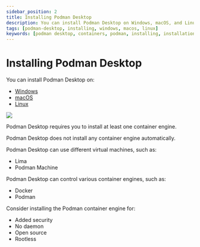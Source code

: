 ```yaml
---
sidebar_position: 2
title: Installing Podman Desktop
description: You can install Podman Desktop on Windows, macOS, and Linux.
tags: [podman-desktop, installing, windows, macos, linux]
keywords: [podman desktop, containers, podman, installing, installation, windows, macos, linux]
---
```


# Installing Podman Desktop

You can install Podman Desktop on:

- [Windows](./installation/windows-install)
- [macOS](./installation/macos-install)
- [Linux](./installation/linux-install)

[![](https://mermaid.ink/img/pako:eNqNU99vmzAQ_lcsTxEvLOJHKITHNVorNdnaZqq0iReDD2IFbGSONizK_z5DQpNsfdgLnO_77rvz-W5PM8WBxnQy2SeSECEFxmQwCbFKVSzhFUorJhaHtC0s-4TgBiro3Slr4Nr7wrRgaQmN9S5koFqLiunuVpVK93GfojTI8psx9Mz4ATs8s7Isu6A0kCnJr2XyyOX-BQdBo7ii8NBz8_wjmS9Kc9BnpuM4F7RcSfzKKlF2Pbgypwa0ZmgdGYf-Zz6HySSRKCoohYTewhLIGhCFLEhbk061moB8FVrJCiSSN4Eb8qh4xSRZQLNFVSfyG-Cb0lsTc1SPyaNWuy6RL0Jjy0pSsWxjEjTkHR8UxtMzcHLPkHyvQa43IkeyVBkrR3hpepvIW3MHZkT6eope7GOthcq2oBP50KagJeCZ9yAkH-2VmZWtYfxnBf_CayZ5qnYj4Wffpz4lMa-TC9OHZyhEg1qc8x8rI_dt-rfsU8u60Xcn8IJxp1RhXuR895Nsd5VYn5zUphXoiglulmIY34QOY53Q2JhmarYJNY9ueKxFte5kRmPULdi0rTlDWAhWaFbROGdlY7zABSq9Om7ZsGw2rZmk8Z7uaPzZ96d-GHhBEESz0L2JbNrR2J_Pps48CoNZFHmR6wUHm_5Wyoi6UyecB44XRm7keTfzmT-o_RrAvozDH1yWMaU?type=png)](https://mermaid.live/edit#pako:eNqNU99vmzAQ_lcsTxEvLOJHKITHNVorNdnaZqq0iReDD2IFbGSONizK_z5DQpNsfdgLnO_77rvz-W5PM8WBxnQy2SeSECEFxmQwCbFKVSzhFUorJhaHtC0s-4TgBiro3Slr4Nr7wrRgaQmN9S5koFqLiunuVpVK93GfojTI8psx9Mz4ATs8s7Isu6A0kCnJr2XyyOX-BQdBo7ii8NBz8_wjmS9Kc9BnpuM4F7RcSfzKKlF2Pbgypwa0ZmgdGYf-Zz6HySSRKCoohYTewhLIGhCFLEhbk061moB8FVrJCiSSN4Eb8qh4xSRZQLNFVSfyG-Cb0lsTc1SPyaNWuy6RL0Jjy0pSsWxjEjTkHR8UxtMzcHLPkHyvQa43IkeyVBkrR3hpepvIW3MHZkT6eope7GOthcq2oBP50KagJeCZ9yAkH-2VmZWtYfxnBf_CayZ5qnYj4Wffpz4lMa-TC9OHZyhEg1qc8x8rI_dt-rfsU8u60Xcn8IJxp1RhXuR895Nsd5VYn5zUphXoiglulmIY34QOY53Q2JhmarYJNY9ueKxFte5kRmPULdi0rTlDWAhWaFbROGdlY7zABSq9Om7ZsGw2rZmk8Z7uaPzZ96d-GHhBEESz0L2JbNrR2J_Pps48CoNZFHmR6wUHm_5Wyoi6UyecB44XRm7keTfzmT-o_RrAvozDH1yWMaU)

<!--
https://mermaid.live/edit#pako:eNqNU99vmzAQ_lcsTxEvLOJHKITHNVorNdnaZqq0iReDD2IFbGSONizK_z5DQpNsfdgLnO_77rvz-W5PM8WBxnQy2SeSECEFxmQwCbFKVSzhFUorJhaHtC0s-4TgBiro3Slr4Nr7wrRgaQmN9S5koFqLiunuVpVK93GfojTI8psx9Mz4ATs8s7Isu6A0kCnJr2XyyOX-BQdBo7ii8NBz8_wjmS9Kc9BnpuM4F7RcSfzKKlF2Pbgypwa0ZmgdGYf-Zz6HySSRKCoohYTewhLIGhCFLEhbk061moB8FVrJCiSSN4Eb8qh4xSRZQLNFVSfyG-Cb0lsTc1SPyaNWuy6RL0Jjy0pSsWxjEjTkHR8UxtMzcHLPkHyvQa43IkeyVBkrR3hpepvIW3MHZkT6eope7GOthcq2oBP50KagJeCZ9yAkH-2VmZWtYfxnBf_CayZ5qnYj4Wffpz4lMa-TC9OHZyhEg1qc8x8rI_dt-rfsU8u60Xcn8IJxp1RhXuR895Nsd5VYn5zUphXoiglulmIY34QOY53Q2JhmarYJNY9ueKxFte5kRmPULdi0rTlDWAhWaFbROGdlY7zABSq9Om7ZsGw2rZmk8Z7uaPzZ96d-GHhBEESz0L2JbNrR2J_Pps48CoNZFHmR6wUHm_5Wyoi6UyecB44XRm7keTfzmT-o_RrAvozDH1yWMaU

```mermaid
%%{
  init: {
    'logLevel': 'debug',
    'theme': 'base',
    'themeVariables': {
      'primaryColor': '#8b5cf6',
      'primaryTextColor': '#ccc',
      'secondaryColor': '#8f81d3',
      'tertiaryColor': '#d721ff',
      'secondaryBorderColor': '#000',
      'fontFamily': 'Montserrat'
    }
  }
}%%

timeline
title Setting up your environment with Podman Desktop
Networking
    : Proxy
Virtual machines
    : Podman
    : Red Hat OpenShift Local
    : Lima
Container engines
    : Podman
    : Docker
Kubernetes
    : Kind
    : Minikube
    : Red Hat OpenShift Local
    : Red Hat OpenShift Sandbox
    : Your Kube config
Registries
    : Docker Hub
    : Red Hat Quay
    : GitHub
    : Google Container Registry
    : Your registry
``` -->

Podman Desktop requires you to install at least one container engine.

Podman Desktop does not install any container engine automatically.

Podman Desktop can use different virtual machines, such as:

- Lima
- Podman Machine

Podman Desktop can control various container engines, such as:

- Docker
- Podman

Consider installing the Podman container engine for:

- Added security
- No daemon
- Open source
- Rootless
